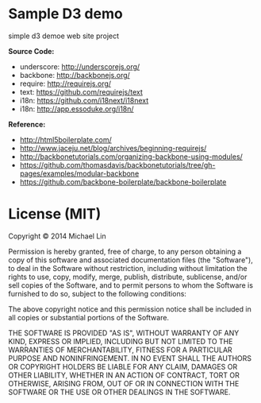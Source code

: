 Sample D3 demo
===

simple d3 demoe web site project

**Source Code:**

- underscore: http://underscorejs.org/
- backbone: http://backbonejs.org/
- require: http://requirejs.org/
- text: https://github.com/requirejs/text
- i18n: https://github.com/i18next/i18next
- i18n: http://app.essoduke.org/i18n/

**Reference:**

- http://html5boilerplate.com/
- http://www.jaceju.net/blog/archives/beginning-requirejs/
- http://backbonetutorials.com/organizing-backbone-using-modules/
- https://github.com/thomasdavis/backbonetutorials/tree/gh-pages/examples/modular-backbone
- https://github.com/backbone-boilerplate/backbone-boilerplate

License (MIT)
===
Copyright &copy; 2014 Michael Lin

Permission is hereby granted, free of charge, to any person obtaining a copy of this software and associated documentation files (the "Software"), to deal in the Software without restriction, including without limitation the rights to use, copy, modify, merge, publish, distribute, sublicense, and/or sell copies of the Software, and to permit persons to whom the Software is furnished to do so, subject to the following conditions:

The above copyright notice and this permission notice shall be included in all copies or substantial portions of the Software.

THE SOFTWARE IS PROVIDED "AS IS", WITHOUT WARRANTY OF ANY KIND, EXPRESS OR IMPLIED, INCLUDING BUT NOT LIMITED TO THE WARRANTIES OF MERCHANTABILITY, FITNESS FOR A PARTICULAR PURPOSE AND NONINFRINGEMENT. IN NO EVENT SHALL THE AUTHORS OR COPYRIGHT HOLDERS BE LIABLE FOR ANY CLAIM, DAMAGES OR OTHER LIABILITY, WHETHER IN AN ACTION OF CONTRACT, TORT OR OTHERWISE, ARISING FROM, OUT OF OR IN CONNECTION WITH THE SOFTWARE OR THE USE OR OTHER DEALINGS IN THE SOFTWARE.
